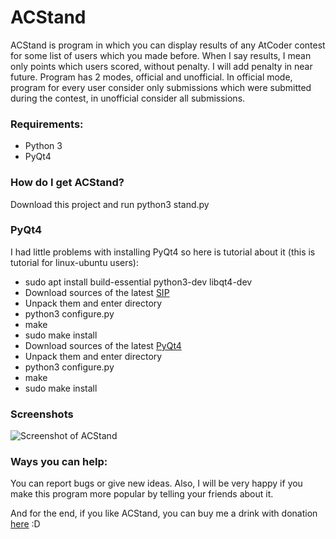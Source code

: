 # ACStand

ACStand is program in which you can display results of any AtCoder contest for some list of users which you made before. When I say results, I mean only points which users scored, without penalty. I will add penalty in near future.
Program has 2 modes, official and unofficial. In official mode, program for every user consider only submissions which were submitted during the contest, in unofficial consider all submissions.

### Requirements:
* Python 3
* PyQt4

### How do I get ACStand?
Download this project and run
python3 stand.py

### PyQt4
I had little problems with installing PyQt4 so here is tutorial about it (this is tutorial for linux-ubuntu users):
* sudo apt install build-essential python3-dev libqt4-dev
* Download sources of the latest [SIP](https://riverbankcomputing.com/software/sip/download)
* Unpack them and enter directory
* python3 configure.py
* make
* sudo make install
* Download sources of the latest [PyQt4](https://riverbankcomputing.com/software/pyqt/download)
* Unpack them and enter directory
* python3 configure.py
* make
* sudo make install

### Screenshots
![Screenshot of ACStand](http://codeforces.com/predownloaded/90/91/9091679bd4cfc12a45881be92e14d00aed275891.png)

### Ways you can help:
You can report bugs or give new ideas. Also, I will be very happy if you make this program more popular by telling your friends about it.

And for the end, if you like ACStand, you can buy me a drink with donation [here](https://www.paypal.me/mkisic) :D 

